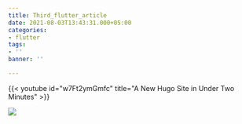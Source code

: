 ```yaml
---
title: Third_flutter_article
date: 2021-08-03T13:43:31.000+05:00
categories:
- flutter
tags:
- ''
banner: ''

---
```

{{< youtube id="w7Ft2ymGmfc" title="A New Hugo Site in Under Two Minutes" >}}

![](/uploads/blog-design.jpg)